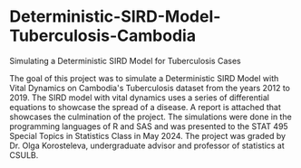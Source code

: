 # Deterministic-SIRD-Model-Tuberculosis-Cambodia
Simulating a Deterministic SIRD Model for Tuberculosis Cases 

The goal of this project was to simulate a Deterministic SIRD Model with Vital Dynamics on Cambodia's Tuberculosis dataset from the years 2012 to 2019. The SIRD model with vital dynamics uses a series of differential equations to showcase the spread of a disease. A report is attached that showcases the culmination of the project. The simulations were done in the programming languages of R and SAS and was presented to the STAT 495 Special Topics in Statistics Class in May 2024. The project was graded by Dr. Olga Korosteleva, undergraduate advisor and professor of statistics at CSULB.

